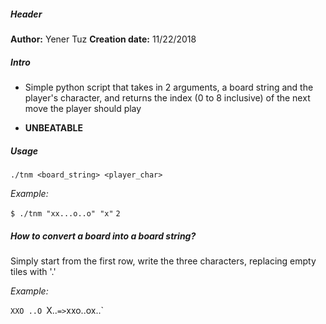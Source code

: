 ##### Header

**Author:** Yener Tuz
**Creation date:** 11/22/2018

##### Intro

* Simple python script that takes in 2 arguments, a board string and the player's character, and returns the index (0 to 8 inclusive) of the next move the player should play

* **UNBEATABLE**

##### Usage

`./tnm <board_string> <player_char>`

*Example:*

`$ ./tnm "xx...o..o" "x"`
`2`

##### How to convert a board into a board string?

Simply start from the first row, write the three characters, replacing empty tiles with '.' 

_Example:_

`XXO
..O
`X..` => `xxo..ox..`
